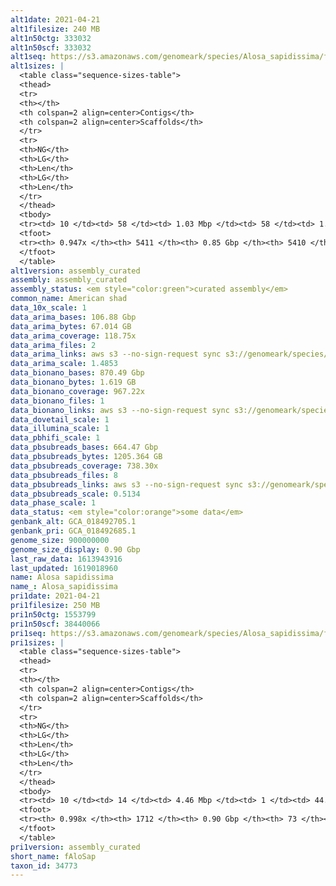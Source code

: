 ```yaml
---
alt1date: 2021-04-21
alt1filesize: 240 MB
alt1n50ctg: 333032
alt1n50scf: 333032
alt1seq: https://s3.amazonaws.com/genomeark/species/Alosa_sapidissima/fAloSap1/assembly_curated/fAloSap1.alt.cur.20210421.fasta.gz
alt1sizes: |
  <table class="sequence-sizes-table">
  <thead>
  <tr>
  <th></th>
  <th colspan=2 align=center>Contigs</th>
  <th colspan=2 align=center>Scaffolds</th>
  </tr>
  <tr>
  <th>NG</th>
  <th>LG</th>
  <th>Len</th>
  <th>LG</th>
  <th>Len</th>
  </tr>
  </thead>
  <tbody>
  <tr><td> 10 </td><td> 58 </td><td> 1.03 Mbp </td><td> 58 </td><td> 1.03 Mbp </td></tr>  <tr><td> 20 </td><td> 162 </td><td> 0.73 Mbp </td><td> 162 </td><td> 0.73 Mbp </td></tr>  <tr><td> 30 </td><td> 307 </td><td> 0.55 Mbp </td><td> 307 </td><td> 0.55 Mbp </td></tr>  <tr><td> 40 </td><td> 492 </td><td> 0.43 Mbp </td><td> 492 </td><td> 0.43 Mbp </td></tr>  <tr style="background-color:#cccccc;"><td> 50 </td><td> 729 </td><td> 0.33 Mbp </td><td> 729 </td><td> 0.33 Mbp </td></tr>  <tr><td> 60 </td><td> 1046 </td><td> 0.24 Mbp </td><td> 1046 </td><td> 0.24 Mbp </td></tr>  <tr><td> 70 </td><td> 1494 </td><td> 0.16 Mbp </td><td> 1494 </td><td> 0.16 Mbp </td></tr>  <tr><td> 80 </td><td> 2192 </td><td> 97.06 Kbp </td><td> 2192 </td><td> 97.06 Kbp </td></tr>  <tr><td> 90 </td><td> 3639 </td><td> 36.79 Kbp </td><td> 3639 </td><td> 36.79 Kbp </td></tr>  <tr><td> 100 </td><td> - </td><td> - </td><td> - </td><td> - </td></tr>  </tbody>
  <tfoot>
  <tr><th> 0.947x </th><th> 5411 </th><th> 0.85 Gbp </th><th> 5410 </th><th> 0.85 Gbp </th></tr>
  </tfoot>
  </table>
alt1version: assembly_curated
assembly: assembly_curated
assembly_status: <em style="color:green">curated assembly</em>
common_name: American shad
data_10x_scale: 1
data_arima_bases: 106.88 Gbp
data_arima_bytes: 67.014 GB
data_arima_coverage: 118.75x
data_arima_files: 2
data_arima_links: aws s3 --no-sign-request sync s3://genomeark/species/Alosa_sapidissima/fAloSap1/genomic_data/arima/ .<br>
data_arima_scale: 1.4853
data_bionano_bases: 870.49 Gbp
data_bionano_bytes: 1.619 GB
data_bionano_coverage: 967.22x
data_bionano_files: 1
data_bionano_links: aws s3 --no-sign-request sync s3://genomeark/species/Alosa_sapidissima/fAloSap1/genomic_data/bionano/ .<br>
data_dovetail_scale: 1
data_illumina_scale: 1
data_pbhifi_scale: 1
data_pbsubreads_bases: 664.47 Gbp
data_pbsubreads_bytes: 1205.364 GB
data_pbsubreads_coverage: 738.30x
data_pbsubreads_files: 8
data_pbsubreads_links: aws s3 --no-sign-request sync s3://genomeark/species/Alosa_sapidissima/fAloSap1/genomic_data/pacbio/ . --exclude "*ccs*bam*"<br>
data_pbsubreads_scale: 0.5134
data_phase_scale: 1
data_status: <em style="color:orange">some data</em>
genbank_alt: GCA_018492705.1
genbank_pri: GCA_018492685.1
genome_size: 900000000
genome_size_display: 0.90 Gbp
last_raw_data: 1613943916
last_updated: 1619018960
name: Alosa sapidissima
name_: Alosa_sapidissima
pri1date: 2021-04-21
pri1filesize: 250 MB
pri1n50ctg: 1553799
pri1n50scf: 38440066
pri1seq: https://s3.amazonaws.com/genomeark/species/Alosa_sapidissima/fAloSap1/assembly_curated/fAloSap1.pri.cur.20210421.fasta.gz
pri1sizes: |
  <table class="sequence-sizes-table">
  <thead>
  <tr>
  <th></th>
  <th colspan=2 align=center>Contigs</th>
  <th colspan=2 align=center>Scaffolds</th>
  </tr>
  <tr>
  <th>NG</th>
  <th>LG</th>
  <th>Len</th>
  <th>LG</th>
  <th>Len</th>
  </tr>
  </thead>
  <tbody>
  <tr><td> 10 </td><td> 14 </td><td> 4.46 Mbp </td><td> 1 </td><td> 44.39 Mbp </td></tr>  <tr><td> 20 </td><td> 39 </td><td> 3.21 Mbp </td><td> 3 </td><td> 40.36 Mbp </td></tr>  <tr><td> 30 </td><td> 70 </td><td> 2.44 Mbp </td><td> 6 </td><td> 39.35 Mbp </td></tr>  <tr><td> 40 </td><td> 112 </td><td> 1.92 Mbp </td><td> 8 </td><td> 38.59 Mbp </td></tr>  <tr style="background-color:#cccccc;"><td> 50 </td><td> 165 </td><td style="background-color:#88ff88;"> 1.55 Mbp </td><td> 10 </td><td style="background-color:#88ff88;"> 38.44 Mbp </td></tr>  <tr><td> 60 </td><td> 231 </td><td> 1.19 Mbp </td><td> 13 </td><td> 36.83 Mbp </td></tr>  <tr><td> 70 </td><td> 323 </td><td> 0.83 Mbp </td><td> 15 </td><td> 35.20 Mbp </td></tr>  <tr><td> 80 </td><td> 456 </td><td> 0.54 Mbp </td><td> 18 </td><td> 32.25 Mbp </td></tr>  <tr><td> 90 </td><td> 690 </td><td> 0.26 Mbp </td><td> 21 </td><td> 31.74 Mbp </td></tr>  <tr><td> 100 </td><td> - </td><td> - </td><td> 29 </td><td> 0.27 Mbp </td></tr>  </tbody>
  <tfoot>
  <tr><th> 0.998x </th><th> 1712 </th><th> 0.90 Gbp </th><th> 73 </th><th> 0.90 Gbp </th></tr>
  </tfoot>
  </table>
pri1version: assembly_curated
short_name: fAloSap
taxon_id: 34773
---
```

